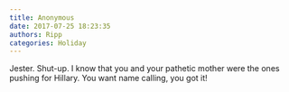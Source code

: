 ```yaml
---
title: Anonymous
date: 2017-07-25 18:23:35
authors: Ripp
categories: Holiday
---
```


 Jester. Shut-up. I know that you and your pathetic mother were the ones pushing for Hillary. You want name calling, you got it!